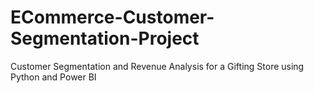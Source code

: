 # ECommerce-Customer-Segmentation-Project
Customer Segmentation and Revenue Analysis for a Gifting Store using Python and Power BI
